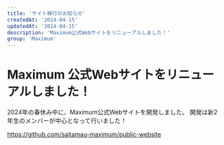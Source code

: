 ```yaml
---
title: 'サイト移行のお知らせ'
createdAt: '2024-04-15'
updatedAt: '2024-04-15'
description: 'Maximum公式Webサイトをリニューアルしました！'
group: 'Maximum'
---
```


# Maximum 公式Webサイトをリニューアルしました！

2024年の春休み中に、Maximum公式Webサイトを開発しました。
開発は新2年生のメンバーが中心となって行いました！

https://github.com/saitamau-maximum/public-website
